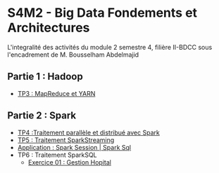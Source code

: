 # S4M2 - Big Data Fondements et Architectures
L'integralité des activités du module 2 semestre 4, filière II-BDCC sous l'encadrement de M. Bousselham Abdelmajid
## Partie 1 : Hadoop

- [TP3 : MapReduce et YARN](https://github.com/no-aya/bigData-architecturesStockages/tree/main/ventesMapReduce#tp-3--mapreduce-et-yarn)

## Partie 2 : Spark

- [TP4 :Traitement parallèle et distribué avec Spark](./TP7-SPARK01/)
- [TP5 : Traitement SparkStreaming](./TD02%20-%20SparkStreaming/)
- [Application : Spark Session | Spark Sql](./SparkSession/README.md)
- TP6 : Traitement SparkSQL
    - [Exercice 01 : Gestion Hopital](./TP08-SparkSQL/Gestion-Hopital/README.md)